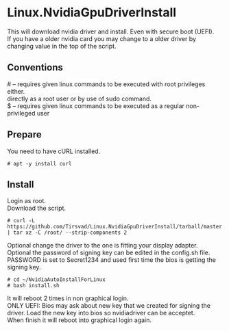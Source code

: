 # Linux.NvidiaGpuDriverInstall
This will download nvidia driver and install. Even with secure boot (UEFI).  
If you have a older nvidia card you may change to a older driver by changing value in the top of the script.  

## Conventions

\# – requires given linux commands to be executed with root privileges either.  
directly as a root user or by use of sudo command.  
$ – requires given linux commands to be executed as a regular non-privileged user

## Prepare

You need to have cURL installed.

    # apt -y install curl

## Install

Login as root.  
Download the script.  

    # curl -L https://github.com/Tirsvad/Linux.NvidiaGpuDriverInstall/tarball/master | tar xz -C /root/ --strip-components 2

Optional change the driver to the one is fitting your display adapter.  
Optional the password of signing key can be edited in the config.sh file.  
PASSWORD is set to Secret1234 and used first time the bios is getting the signing key.

    # cd ~/NvidiaAutoInstallForLinux
    # bash install.sh

It will reboot 2 times in non graphical login.  
ONLY UEFI: Bios may ask about new key that we created for signing the driver. Load the new key into bios so nvidiadriver can be acceptet.  
When finish it will reboot into graphical login again.

